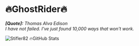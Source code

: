 # 🔥GhostRider🔥
***[Quote]:*** _Thomas Alva Edison <br> I have not failed. I've just found 10,000 ways that won't work._



<!--
**⚡GhostRider/GhostRider⚡r** is a ✨ _special_ ✨ repository because its `README.md` (this file) appears on your GitHub profile.

Here are some ideas to get you started:

- 🔭 I’m currently working on ...
- 🌱 I’m currently learning ...
- 👯 I’m looking to collaborate on ...
- 🤔 I’m looking for help with ...
- 💬 Ask me about ...
- 📫 How to reach me: ...
- 😄 Pronouns: ...
- ⚡ Fun fact: ...
-->

![Stifler82 🔥GitHub Stats](https://github-readme-stats.vercel.app/api?username=Stifler82&show_icons=true&theme=radical)

